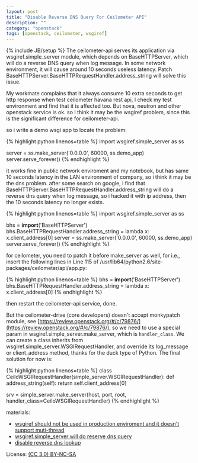 ```yaml
---
layout: post
title: "Disable Reverse DNS Query For Ceilometer API"
description: ""
category: "openstack"
tags: [openstack, ceilometer, wsgiref]
---
```

{% include JB/setup %}
The ceilometer-api serves its application via wsgiref.simple_server module, which depends on BaseHTTPServer, which will do a reverse DNS query when log message. In some network environment, it will cause around 10 seconds useless latency. Patch BaseHTTPServer.BaseHTTPRequestHandler.address_string will solve this issue.

My workmate complains that it always consume 10 extra seconds to get http response when test ceilometer havana rest api, I check my test environment and find that it is affected too. But nova, neutron and other openstack service is ok. so I think it may be the wsgiref problem, since this is the significant difference for ceilometer-api.

so i write a demo wsgi app to locate the problem:

{% highlight python linenos=table %}
import wsgiref.simple_server as ss

server = ss.make_server('0.0.0.0', 60000, ss.demo_app)
server.serve_forever()
{% endhighlight %}

it works fine in public network enviroment and my notebook, but has same 10 seconds latency in the LAN environment of company, so i think it may be the dns problem. after some search on google, i find that BaseHTTPServer.BaseHTTPRequestHandler.address_string will do a reverse dns query when log message, so i hacked it with ip address, then the 10 seconds latency no longer exists.

{% highlight python linenos=table %}
import wsgiref.simple_server as ss

bhs = __import__('BaseHTTPServer')
bhs.BaseHTTPRequestHandler.address_string = lambda x: x.client_address[0]
server = ss.make_server('0.0.0.0', 60000, ss.demo_app)
server.serve_forever()
{% endhighlight %}

for ceilometer, you need to patch it before make_server as well, for i.e., insert the following lines in Line 115 of /usr/lib64/python2.6/site-packages/ceilometer/api/app.py:

{% highlight python linenos=table %}
bhs = __import__('BaseHTTPServer')
bhs.BaseHTTPRequestHandler.address_string = lambda x: x.client_address[0]
{% endhighlight %}

then restart the ceilometer-api service, done.

But the ceilometer-drive (core developers) doesn't accept monkypatch module, see [https://review.openstack.org/#/c/79876/](https://review.openstack.org/#/c/79876/), so we need to use a special param in wsgiref.simple_server.make_server, which is `handler_class`. We can create a class inherits from wsgiref.simple_server.WSGIRequestHandler, and override its log_message or client_address method, thanks for the duck type of Python. The final solution for now is:

{% highlight python linenos=table %}
class CeiloWSGIRequestHandler(simple_server.WSGIRequestHandler):
    def address_string(self):
        return self.client_address[0]

srv = simple_server.make_server(host, port, root,
                                handler_class=CeiloWSGIRequestHandler)
{% endhighlight %}

materials:
* [wsgiref should not be used in production enviroment and it doesn't support muti-thread](https://mail.python.org/pipermail/web-sig/2008-July/003518.html)
* [wsgiref.simple_server will do reserve dns query](https://mail.python.org/pipermail/web-sig/2008-July/003519.html)
* [disable reverse dns lookup](http://blog.est.im/post/34288214582)

License: [(CC 3.0) BY-NC-SA](http://creativecommons.org/licenses/by-nc-sa/3.0/)
